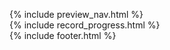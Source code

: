 {% include preview_nav.html %}    
{% include record_progress.html %}    
{% include footer.html %}    
